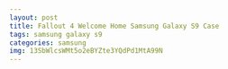 ```yaml
---
layout: post
title: Fallout 4 Welcome Home Samsung Galaxy S9 Case
tags: samsung galaxy s9
categories: samsung
img: 13SbWlcsWMt5o2eBYZte3YQdPd1MtA99N
---
```

